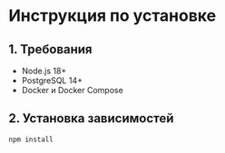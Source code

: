 # Инструкция по установке

## 1. Требования

- Node.js 18+
- PostgreSQL 14+
- Docker и Docker Compose

## 2. Установка зависимостей

```bash
npm install
```

